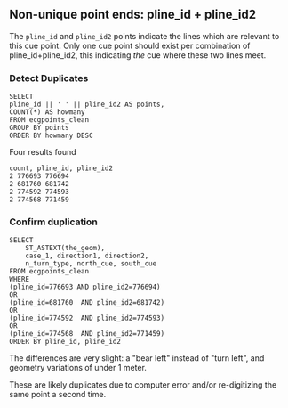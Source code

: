 ## Non-unique point ends: pline_id + pline_id2

The `pline_id` and `pline_id2` points indicate the lines which are relevant to this cue point. Only one cue point should exist per combination of pline_id+pline_id2, this indicating *the* cue where these two lines meet.

### Detect Duplicates

```
SELECT
pline_id || ' ' || pline_id2 AS points,
COUNT(*) AS howmany
FROM ecgpoints_clean
GROUP BY points
ORDER BY howmany DESC
```

Four results found

```
count, pline_id, pline_id2
2 776693 776694
2 681760 681742
2 774592 774593
2 774568 771459
```

### Confirm duplication

```
SELECT
	ST_ASTEXT(the_geom),
	case_1, direction1, direction2,
	n_turn_type, north_cue, south_cue
FROM ecgpoints_clean
WHERE
(pline_id=776693 AND pline_id2=776694)
OR
(pline_id=681760  AND pline_id2=681742)
OR
(pline_id=774592  AND pline_id2=774593)
OR
(pline_id=774568  AND pline_id2=771459)
ORDER BY pline_id, pline_id2
```

The differences are very slight: a "bear left" instead of "turn left", and geometry variations of under 1 meter.

These are likely duplicates due to computer error and/or re-digitizing the same point a second time.
